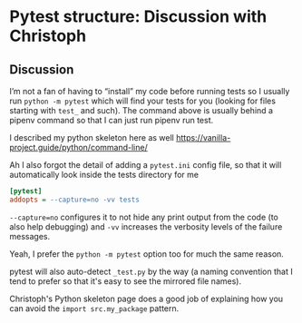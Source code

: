 # Pytest structure: Discussion with Christoph


## Discussion

I’m not a fan of having to “install” my code before running tests so I usually
run `python -m pytest` which will find your tests for you (looking for files
starting with `test_` and such). The command above is usually behind a pipenv
command so that I can just run pipenv run test.

I described my python skeleton here as well
https://vanilla-project.guide/python/command-line/

Ah I also forgot the detail of adding a `pytest.ini` config file, so that it
will automatically look inside the tests directory for me

```ini
[pytest]
addopts = --capture=no -vv tests
```

`--capture=no` configures it to not hide any print output from the code (to also
help debugging) and `-vv` increases the verbosity levels of the failure
messages.

Yeah, I prefer the `python -m pytest` option too for much the same reason.

pytest will also auto-detect `_test.py` by the way (a naming convention that I
tend to prefer so that it's easy to see the mirrored file names).

Christoph's Python skeleton page does a good job of explaining how you can avoid
the `import src.my_package` pattern.
